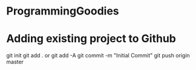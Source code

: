 # ProgrammingGoodies

# Adding existing project to Github
git init
git add . or git add -A
git commit -m "Initial Commit"
git push origin master
